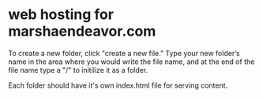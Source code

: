 # web hosting for marshaendeavor.com
To create a new folder, click "create a new file." Type your new folder’s name in the area where you would write the file name, and at the end of the file name type a "/" to initilize it as a folder.

Each folder should have it's own index.html file for serving content.
